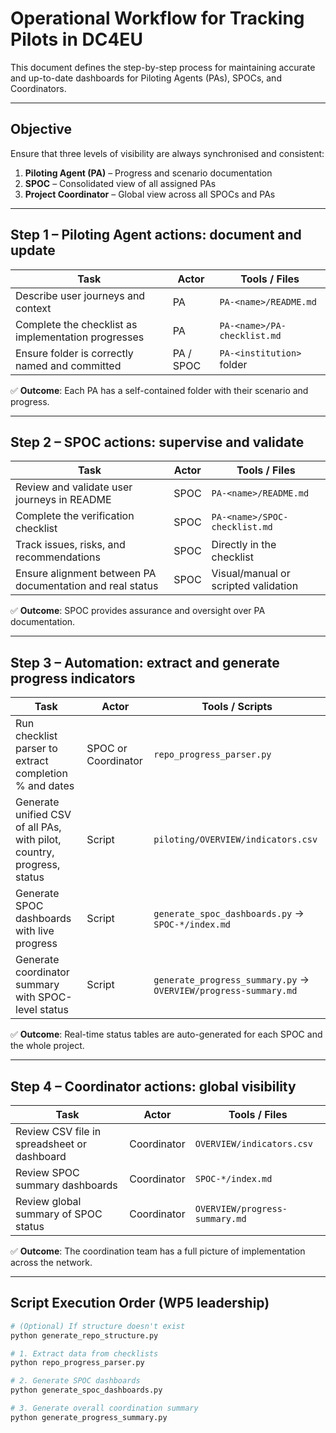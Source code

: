 # Operational Workflow for Tracking Pilots in DC4EU

This document defines the step-by-step process for maintaining accurate and up-to-date dashboards for Piloting Agents (PAs), SPOCs, and Coordinators.

---

## Objective

Ensure that three levels of visibility are always synchronised and consistent:

1. **Piloting Agent (PA)** – Progress and scenario documentation
2. **SPOC** – Consolidated view of all assigned PAs
3. **Project Coordinator** – Global view across all SPOCs and PAs

---

## Step 1 – Piloting Agent actions: document and update

| Task | Actor | Tools / Files |
|------|-------|----------------|
| Describe user journeys and context | PA | `PA-<name>/README.md` |
| Complete the checklist as implementation progresses | PA | `PA-<name>/PA-checklist.md` |
| Ensure folder is correctly named and committed | PA / SPOC | `PA-<institution>` folder |

✅ **Outcome**: Each PA has a self-contained folder with their scenario and progress.

---

## Step 2 – SPOC actions: supervise and validate

| Task | Actor | Tools / Files |
|------|-------|----------------|
| Review and validate user journeys in README | SPOC | `PA-<name>/README.md` |
| Complete the verification checklist | SPOC | `PA-<name>/SPOC-checklist.md` |
| Track issues, risks, and recommendations | SPOC | Directly in the checklist |
| Ensure alignment between PA documentation and real status | SPOC | Visual/manual or scripted validation |

✅ **Outcome**: SPOC provides assurance and oversight over PA documentation.

---

## Step 3 – Automation: extract and generate progress indicators

| Task | Actor | Tools / Scripts |
|------|-------|------------------|
| Run checklist parser to extract completion % and dates | SPOC or Coordinator | `repo_progress_parser.py` |
| Generate unified CSV of all PAs, with pilot, country, progress, status | Script | `piloting/OVERVIEW/indicators.csv` |
| Generate SPOC dashboards with live progress | Script | `generate_spoc_dashboards.py` → `SPOC-*/index.md` |
| Generate coordinator summary with SPOC-level status | Script | `generate_progress_summary.py` → `OVERVIEW/progress-summary.md` |

✅ **Outcome**: Real-time status tables are auto-generated for each SPOC and the whole project.

---

## Step 4 – Coordinator actions: global visibility

| Task | Actor | Tools / Files |
|------|-------|----------------|
| Review CSV file in spreadsheet or dashboard | Coordinator | `OVERVIEW/indicators.csv` |
| Review SPOC summary dashboards | Coordinator | `SPOC-*/index.md` |
| Review global summary of SPOC status | Coordinator | `OVERVIEW/progress-summary.md` |

✅ **Outcome**: The coordination team has a full picture of implementation across the network.

---

## Script Execution Order (WP5 leadership)

```bash
# (Optional) If structure doesn't exist
python generate_repo_structure.py

# 1. Extract data from checklists
python repo_progress_parser.py

# 2. Generate SPOC dashboards
python generate_spoc_dashboards.py

# 3. Generate overall coordination summary
python generate_progress_summary.py
```

